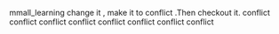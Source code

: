 mmall_learning   change it , make it to conflict .Then checkout it. conflict conflict conflict 
conflict 
conflict 
conflict 
conflict 
conflict 
